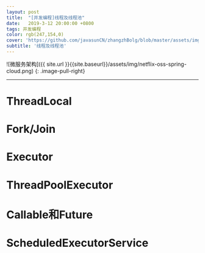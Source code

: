 ```yaml
---
layout: post
title:  "[并发编程]线程及线程池"
date:   2019-3-12 20:00:00 +0800
tags: 并发编程
color: rgb(247,154,0)
cover: 'https://github.com/javasunCN/zhangzhBolg/blob/master/assets/img/spring/spring.jpg?raw=true'
subtitle: '线程及线程池'
---
```


![微服务架构]({{ site.url }}{{site.baseurl}}/assets/img/netflix-oss-spring-cloud.png)
{: .image-pull-right}

------------------------


# **ThreadLocal**

# **Fork/Join**


# **Executor**


# **ThreadPoolExecutor**



# **Callable和Future**

# **ScheduledExecutorService**
